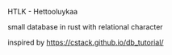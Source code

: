 HTLK - Hettooluykaa

small database in rust with relational character

inspired by https://cstack.github.io/db_tutorial/
